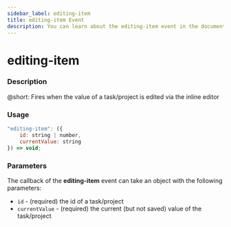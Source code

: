 ```yaml
---
sidebar_label: editing-item
title: editing-item Event
description: You can learn about the editing-item event in the documentation of the DHTMLX JavaScript To Do List library. Browse developer guides and API reference, try out code examples and live demos, and download a free 30-day evaluation version of DHTMLX To Do List.
---
```


# editing-item

### Description

@short: Fires when the value of a task/project is edited via the inline editor

### Usage

~~~js
"editing-item": ({
    id: string | number,
    currentValue: string
}) => void;
~~~

### Parameters

The callback of the **editing-item** event can take an object with the following parameters:

- `id` - (required) the id of a task/project
- `currentValue` - (required) the current (but not saved) value of the task/project